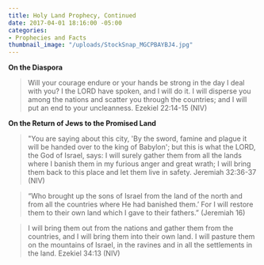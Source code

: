 ```yaml
---
title: Holy Land Prophecy, Continued
date: 2017-04-01 18:16:00 -05:00
categories:
- Prophecies and Facts
thumbnail_image: "/uploads/StockSnap_MGCPBAYBJ4.jpg"
---
```


**On the Diaspora**

>Will your courage endure or your hands be strong in the day I deal with you? I the LORD have spoken, and I will do it. I will disperse you among the nations and scatter you through the countries; and I will put an end to your uncleanness. Ezekiel 22:14-15 (NIV)

**On the Return of Jews to the Promised Land**

>"You are saying about this city, 'By the sword, famine and plague it will be handed over to the king of Babylon'; but this is what the LORD, the God of Israel, says: I will surely gather them from all the lands where I banish them in my furious anger and great wrath; I will bring them back to this place and let them live in safety. Jeremiah 32:36-37 (NIV)

>​“Who brought up the sons of Israel from the land of the north and from all the countries where He had banished them.’ For I will restore them to their own land which I gave to their fathers.” (Jeremiah 16)

>I will bring them out from the nations and gather them from the countries, and I will bring them into their own land. I will pasture them on the mountains of Israel, in the ravines and in all the settlements in the land. Ezekiel 34:13 (NIV)
